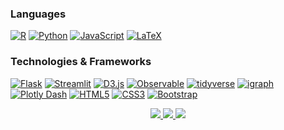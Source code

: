 ### Languages
[![R](https://img.shields.io/badge/r-black?style=for-the-badge&logo=r)](https://github.com/isaiasghezae)
[![Python](https://img.shields.io/badge/python-black?style=for-the-badge&logo=python)](https://github.com/isaiasghezae)
[![JavaScript](https://img.shields.io/badge/javascript-black?style=for-the-badge&logo=javascript)](https://github.com/isaiasghezae)
[![LaTeX](https://img.shields.io/badge/latex-black?style=for-the-badge&logo=latex)](https://github.com/isaiasghezae)

### Technologies & Frameworks
[![Flask](https://img.shields.io/badge/quarto-black?style=for-the-badge&logo=quarto)](https://github.com/isaiasghezae)
[![Streamlit](https://img.shields.io/badge/streamlit-black?style=for-the-badge&logo=streamlit)](https://github.com/isaiasghezae)
[![D3.js](https://img.shields.io/badge/d3.js-black?style=for-the-badge&logo=d3.js)](https://github.com/isaiasghezae)
[![Observable](https://img.shields.io/badge/observable-black?style=for-the-badge&logo=observable)](https://github.com/isaiasghezae)
[![tidyverse](https://img.shields.io/badge/tidyverse-black?style=for-the-badge&logo=tidyverse)](https://github.com/isaiasghezae)
[![igraph](https://img.shields.io/badge/shiny-black?style=for-the-badge&logo=r)](https://github.com/isaiasghezae)
[![Plotly Dash](https://img.shields.io/badge/plotly-black?style=for-the-badge&logo=plotly)](https://github.com/isaiasghezae)
[![HTML5](https://img.shields.io/badge/html5-black?style=for-the-badge&logo=html5)](https://github.com/isaiasghezae)
[![CSS3](https://img.shields.io/badge/css3-black?style=for-the-badge&logo=css3)](https://github.com/isaiasghezae)
[![Bootstrap](https://img.shields.io/badge/bootstrap-black?style=for-the-badge&logo=bootstrap)](https://github.com/isaiasghezae)


<p align="center">
  <a href="https://github.com/isaiasghezae">
    <img src="http://github-profile-summary-cards.vercel.app/api/cards/profile-details?username=isaiasghezae&theme=transparent" />
  </a>
  <a href="https://github.com/isaiasghezae">
    <img src="https://github-readme-streak-stats.herokuapp.com/?user=isaiasghezae&hide_border=true&card_width=338&theme=transparent" />
  </a>
  <a href="https://github.com/isaiasghezae">
    <img src="http://github-profile-summary-cards.vercel.app/api/cards/stats?username=isaiasghezae&theme=transparent" />
  </a>
</p>
